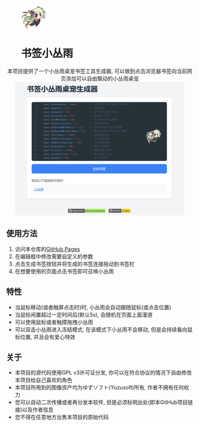 <figure class="half">
    <img src="./assets/murasame.png" height="64"></img>
    <h1>书签小丛雨</h1>
</figure>
<center>
    本项目提供了一个小丛雨桌宠书签工具生成器, 可以做到点击浏览器书签向当前网页添加可以自由飘动的小丛雨桌宠
    <img src="./assets/preview-ui.png" height="360"></img>
</center>

## 使用方法
 1. 访问本仓库的[GitHub Pages](https://d-pear.github.io/kawai-murasame/) <br>
 2. 在编辑框中修改需要自定义的参数 <br>
 3. 点击生成书签按钮并将生成的书签连接拖动到书签栏 <br>
 4. 在想要使用的页面点击书签即可召唤小丛雨 <br>

## 特性
 - 当鼠标移动(或者触屏点击时)时, 小丛雨会自动跟随鼠标(或点击位置)
 - 当鼠标闲置超过一定时间后(默认5s), 会随机在页面上面漫游
 - 可以使用鼠标或者触摸拖拽小丛雨
 - 可以双击小丛雨进入冻结模式, 在该模式下小丛雨不会移动, 但是会持续看向鼠标位置, 并且会有爱心特效

## 关于
 - 本项目的源代码使用GPL v3许可证分发, 你可以在符合协议的情况下自由修改本项目给自己喜欢的角色
 - 本项目所用到的图像资产均为ゆずソフト(Yuzusoft)所有, 作者不拥有任何权力
 - 您可以自动二次传播或者再分发本软件, 但是必须标明出处(即本GitHub项目链接)以及作者信息
 - 您不得在任意地方出售本项目的原始代码